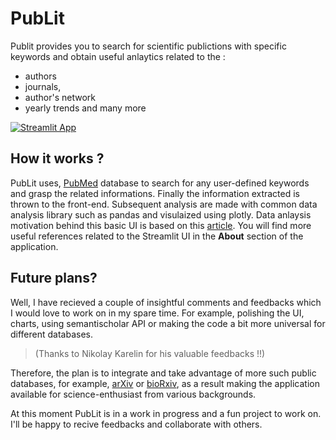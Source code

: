 # PubLit
Publit provides you to search for scientific publictions with specific keywords and obtain useful anlaytics related to the :
- authors
- journals, 
- author's network  
- yearly trends and many more

[![Streamlit App](https://static.streamlit.io/badges/streamlit_badge_black_white.svg)](https://share.streamlit.io/avratanubiswas/publit/main/publit.py)

## How it works ?
PubLit uses, [PubMed](https://pubmed.ncbi.nlm.nih.gov/) database to search for any user-defined keywords and grasp the related informations. Finally the information extracted is thrown to the front-end. Subsequent analysis are made with common data analysis library such as pandas and visulaized using plotly. Data anlaysis motivation behind this basic UI is based on this [article](https://towardsdatascience.com/network-analysis-to-quickly-get-insight-into-an-academic-field-with-python-cd891717d547). You will find more useful references related to the Streamlit UI in the **About** section of the application.

## Future plans?
Well, I have recieved a couple of insightful comments and feedbacks which I would love to work on in my spare time. For example, polishing the UI, charts, using semantischolar API or making the code a bit more universal for different databases.
>(Thanks to Nikolay Karelin for his valuable feedbacks !!)

Therefore, the plan is to integrate and take advantage of more such public databases, for example, [arXiv](https://arxiv.org/help/api/index) or [bioRxiv](https://api.biorxiv.org/), as a result making the application available for science-enthusiast from various backgrounds.

At this moment PubLit is in a work in progress and a fun project to work on. I'll be happy to recive feedbacks and collaborate with others. 


